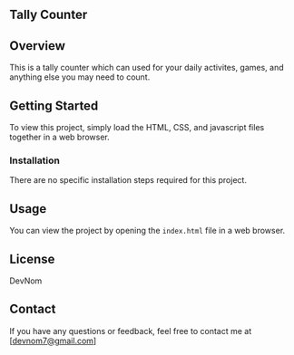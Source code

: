 ## Tally Counter

## Overview
This is a tally counter which can used for your daily activites, games, and anything else you may need to count.
## Getting Started
To view this project, simply load the HTML, CSS, and javascript files together in a web browser.

### Installation
There are no specific installation steps required for this project.

## Usage
You can view the project by opening the `index.html` file in a web browser.

## License
DevNom 

## Contact
If you have any questions or feedback, feel free to contact me at [devnom7@gmail.com]

